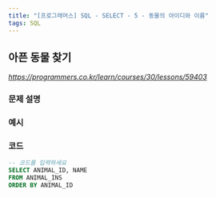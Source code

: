 ```yaml
---
title: "[프로그래머스] SQL - SELECT - 5 - 동물의 아이디와 이름"
tags: SQL
---
```


## 아픈 동물 찾기

*<https://programmers.co.kr/learn/courses/30/lessons/59403>*

### 문제 설명

### 예시

### 코드

``` sql
-- 코드를 입력하세요
SELECT ANIMAL_ID, NAME
FROM ANIMAL_INS
ORDER BY ANIMAL_ID
```